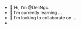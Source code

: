 - 👋 Hi, I’m @DeliNgc.
- 🌱 I’m currently learning ...
- 💞️ I’m looking to collaborate on ...
- 
<!---
DeliNgc/DeliNgc is a ✨ special ✨ repository because its `README.md` (this file) appears on your GitHub profile.
You can click the Preview link to take a look at your changes.
--->
